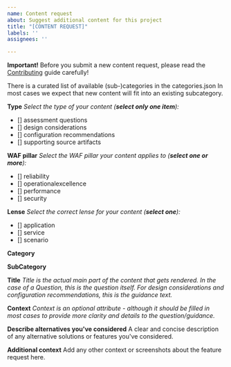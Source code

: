 ```yaml
---
name: Content request
about: Suggest additional content for this project
title: "[CONTENT REQUEST]"
labels: ''
assignees: ''

---
```


**Important!** Before you submit a new content request, please read the [Contributing](/Azure/WellArchitected-Assessment/blob/main/Contributing.md) guide carefully!

There is a curated list of available (sub-)categories in the categories.json In most cases we expect that new content will fit into an existing subcategory.

**Type**
_Select the type of your content (**select only one item**):_
<!-- insert an 'x' into one of the checkboxes below -->
* [] assessment questions
* [] design considerations
* [] configuration recommendations
* [] supporting source artifacts

**WAF pillar**
_Select the WAF pillar your content applies to (**select one or more**):_
<!-- insert an 'x' into one of the checkboxes below -->
* [] reliability
* [] operationalexcellence
* [] performance
* [] security

**Lense**
_Select the correct lense for your content (**select one**):_
<!-- insert an 'x' into one of the checkboxes below -->
* [] application
* [] service
* [] scenario

**Category**

**SubCategory**

**Title**
_Title is the actual main part of the content that gets rendered. In the case of a Question, this is the question itself. For design considerations and configuration recommendations, this is the guidance text._

**Context**
_Context is an optional attribute - although it should be filled in most cases to provide more clarity and details to the question/guidance._

**Describe alternatives you've considered**
A clear and concise description of any alternative solutions or features you've considered.

**Additional context**
Add any other context or screenshots about the feature request here.
